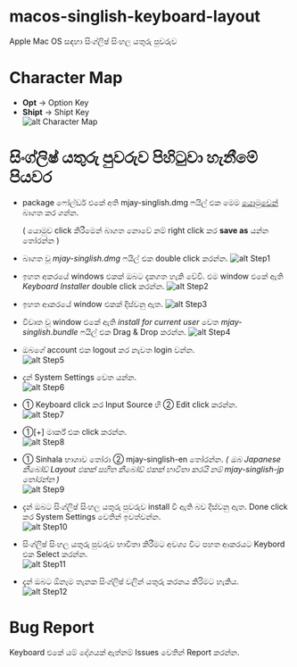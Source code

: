 # macos-singlish-keyboard-layout
Apple Mac OS සඳහා සිංග්ලිෂ් සිංහල යතුරු පුවරුව

# Character Map

+ **Opt** → Option Key
+ **Shipt** → Shipt Key<br/>
![alt Character Map](./docs/charmap.png)

# සිංග්ලිෂ් යතුරු පුවරුව පිහිටුවා හැනීමේ පියවර
 
+ package ෆෝල්ඩර් එකේ අති mjay-singlish.dmg ෆයිල් එක මෙම [යොමුවෙන්](https://github.com/mJayTechLab/macos-singlish-keyboard-layout/raw/develop/package/mjay-singlish.dmg) බාගත කර ගන්න. 

  ( යොමුව click කිරීමෙන් බාගත නොවේ නම් right click කර **save as** යන්න තෝරන්න )

+ බාගත වූ *mjay-singlish.dmg* ෆයිල් එක double click කරන්න.
![alt Step1](./docs/step1.png)

+ ඉහත අකරයේ windows එකක් ඔබට දැකගත හැකි වේවි. එම window එකේ ඇති *Keyboard Installer* double click කරන්න.
![alt Step2](./docs/step2.png)

+ ඉහත ආකරයේ window එකක් දිස්වනු ඇත.
![alt Step3](./docs/step3.png)

+ විවෘත වූ window එකේ ඇති *install for current user* වෙත *mjay-singlish.bundle* ෆයිල් එක Drag & Drop කරන්න.
![alt Step4](./docs/step4.png)

+ ඔබගේ account එක logout කර නැවත login වන්න.<br/>
![alt Step5](./docs/step5.png)

+ දැන් System Settings වෙත යන්න.<br/>
![alt Step6](./docs/step6.png)

+ ① Keyboard click කර Input Source හි ② Edit click කරන්න.<br/>
![alt Step7](./docs/step7.png)

+ ①[+] මාර්ක් එක click කරන්න.<br/>
![alt Step8](./docs/step8.png)

+ ① Sinhala භාශාව තෝරා ② mjay-singlish-en තෝරන්න. *( ඔබ Japanese කීබෝඩ් Layout එකක් සහිත කීබෝඩ් එකක් භාවිතා කරයි නම් mjay-singlish-jp තෝරන්න )*<br/>
![alt Step9](./docs/step9.png)

+ දැන් ඔබට සිංග්ලිෂ් සිංහල යතුරු පුවරුව install වි ඇති බව දිස්වනු ඇත. Done click කර System Settings වෙතින් ඉවත්වන්න.<br/>
![alt Step10](./docs/step10.png)

+ සිංග්ලිෂ් සිංහල යතුරු පුවරුව භාවිතා කිරීමට අවශ්‍ය විට පහත ආකරයට Keybord එක Select කරන්න.<br/>
![alt Step11](./docs/step11.png)

+ දැන් ඔබට ඕනෑම තැනක සිංග්ලිෂ් වලින් යතුරු කරනය කිරිමට හැකිය.<br/>
![alt Step12](./docs/step12.png)

# Bug Report
Keyboard එකේ යම් දෝශයක් ඇත්නම් Issues වෙතින් Report කරන්න.